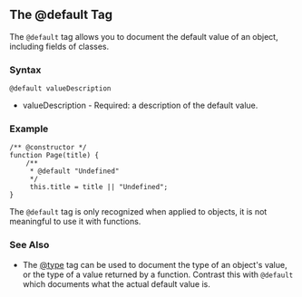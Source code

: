 ## The @default Tag ##

The `@default` tag allows you to document the default value of an object, including fields of classes.

### Syntax ###

```
@default valueDescription
```

  * valueDescription - Required: a description of the default value.

### Example ###

```
/** @constructor */
function Page(title) {
    /**
     * @default "Undefined"
     */
     this.title = title || "Undefined";
}
```

The `@default` tag is only recognized when applied to objects, it is not meaningful to use it with functions.

### See Also ###

  * The [@type](TagType.md) tag can be used to document the type of an object's value, or the type of a value returned by a function. Contrast this with `@default` which documents what the actual default value is.
